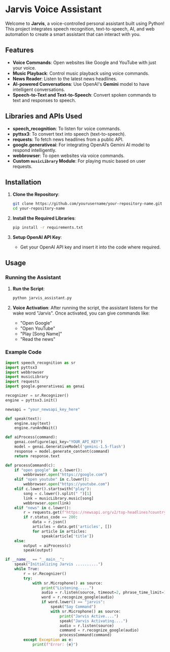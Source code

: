 # Jarvis Voice Assistant

Welcome to **Jarvis**, a voice-controlled personal assistant built using Python! This project integrates speech recognition, text-to-speech, AI, and web automation to create a smart assistant that can interact with you.

## Features

- **Voice Commands**: Open websites like Google and YouTube with just your voice.
- **Music Playback**: Control music playback using voice commands.
- **News Reader**: Listen to the latest news headlines.
- **AI-powered Conversations**: Use OpenAI's **Gemini** model to have intelligent conversations.
- **Speech-to-Text and Text-to-Speech**: Convert spoken commands to text and responses to speech.

## Libraries and APIs Used

- **speech_recognition**: To listen for voice commands.
- **pyttsx3**: To convert text into speech (text-to-speech).
- **requests**: To fetch news headlines from a public API.
- **google.generativeai**: For integrating OpenAI’s Gemini AI model to respond intelligently.
- **webbrowser**: To open websites via voice commands.
- **Custom `musicLibrary` Module**: For playing music based on user requests.

## Installation

1. **Clone the Repository**:

    ```bash
    git clone https://github.com/yourusername/your-repository-name.git
    cd your-repository-name
    ```

2. **Install the Required Libraries**:

    ```bash
    pip install -r requirements.txt
    ```

3. **Setup OpenAI API Key**:
    - Get your OpenAI API key and insert it into the code where required.

## Usage

### Running the Assistant

1. **Run the Script**:

    ```bash
    python jarvis_assistant.py
    ```

2. **Voice Activation**: After running the script, the assistant listens for the wake word "Jarvis". Once activated, you can give commands like:

    - "Open Google"
    - "Open YouTube"
    - "Play [Song Name]"
    - "Read the news"

### Example Code

```python
import speech_recognition as sr
import pyttsx3
import webbrowser
import musicLibrary
import requests
import google.generativeai as genai

recognizer = sr.Recognizer()
engine = pyttsx3.init()

newsapi = "your_newsapi_key_here"

def speak(text):
    engine.say(text)
    engine.runAndWait()

def aiProcess(command):
    genai.configure(api_key="YOUR_API_KEY")
    model = genai.GenerativeModel('gemini-1.5-flash')
    response = model.generate_content(command)
    return response.text

def processCommand(c):
    if "open google" in c.lower():
        webbrowser.open("https://google.com")
    elif "open youtube" in c.lower():
        webbrowser.open("https://youtube.com")
    elif c.lower().startswith("play"):
        song = c.lower().split(" ")[1]
        link = musicLibrary.music[song]
        webbrowser.open(link)
    elif "news" in c.lower():
        r = requests.get(f"https://newsapi.org/v2/top-headlines?country=in&apiKey={newsapi}")
        if r.status_code == 200:
            data = r.json()
            articles = data.get('articles', [])
            for article in articles:
                speak(article['title'])
    else:
        output = aiProcess(c)
        speak(output)

if __name__ == "__main__":
    speak("Initializing Jarvis ..........")
    while True:
        r = sr.Recognizer()
        try:
            with sr.Microphone() as source:
                print("Listening.....")
                audio = r.listen(source, timeout=2, phrase_time_limit=1)
                word = r.recognize_google(audio)
                if word.lower() == "jarvis":
                    speak("Say Command")
                    with sr.Microphone() as source:
                        print("Jarvis Active....")
                        speak("Jarvis Activating....")
                        audio = r.listen(source)
                        command = r.recognize_google(audio)
                        processCommand(command)
        except Exception as e:
            print(f"Error: {e}")
